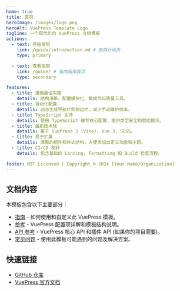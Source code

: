 ```yaml
---
home: true
title: 首页
heroImage: /images/logo.png
heroAlt: VuePress Template Logo
tagline: 一个现代化的 VuePress 文档模板
actions:
  - text: 开始使用
    link: /guide/introduction.md # 指向介绍页
    type: primary

  - text: 查看指南
    link: /guide/ # 指向指南首页
    type: secondary

features:
  - title: 遵循最佳实践
    details: 结构清晰、配置模块化、集成代码质量工具。
  - title: 自动化配置
    details: 动态生成导航栏和侧边栏，减少手动维护成本。
  - title: TypeScript 支持
    details: 使用 TypeScript 编写核心配置，提供类型安全和智能提示。
  - title: 最新技术栈
    details: 基于 VuePress 2 (Vite), Vue 3, SCSS。
  - title: 易于扩展
    details: 清晰的组件和样式结构，方便添加自定义功能和主题。
  - title: CI/CD 友好
    details: 包含基础的 Linting, Formatting 和 Build 检查流程。

footer: MIT Licensed | Copyright © 2024 [Your Name/Organization]
---
```


## 文档内容

本模板包含以下主要部分：

- [指南](/guide/) - 如何使用和自定义此 VuePress 模板。
- [参考](/reference/) - VuePress 配置项详解和模板结构说明。
- [API 参考](/api/) - VuePress 核心 API 和插件 API (如果你的项目需要)。
- [常见问题](/faq/) - 使用此模板可能遇到的问题及解决方案。

## 快速链接

- [GitHub 仓库](https://github.com/yourusername/vuepress-template) <!-- 请替换为你的仓库链接 -->
- [VuePress 官方文档](https://v2.vuepress.vuejs.org/zh/)
